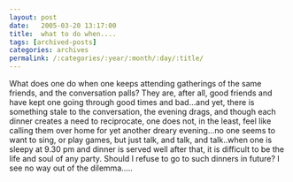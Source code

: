 ```yaml
---
layout: post
date:	2005-03-20 13:17:00
title:  what to do when....
tags: [archived-posts]
categories: archives
permalink: /:categories/:year/:month/:day/:title/
---
```

What does one do when one keeps attending gatherings of the same friends, and the conversation palls? They are, after all, good friends and have kept one going through good times and bad...and yet, there is something stale to the conversation, the evening drags, and though each dinner creates a need to reciprocate, one does not, in the least, feel like calling them over home for yet another dreary evening...no one seems to want to sing, or play games, but just talk, and talk, and talk..when one is sleepy at 9.30 pm and dinner is served well after that, it is difficult to be the life and soul of any party. Should I refuse to go to such dinners in future? I see no way out of the dilemma.....
